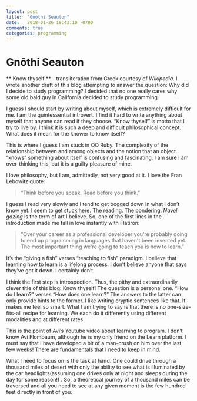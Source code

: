 ```yaml
---
layout: post
title:  "Gnōthi Seauton"
date:   2018-01-26 19:43:10 -0700
comments: true
categories: programming
---
```

# Gnōthi Seauton

** Know thyself ** - transliteration from Greek courtesy of *Wikipedia*. I wrote another draft of this blog attempting to answer the question: Why did I decide to study programming? I decided that no one really cares why some old bald guy in California decided to study programming.

I guess I should start by writing about myself, which is extremely difficult for me. I am the quintessential  introvert. I find it hard to write anything about myself that anyone can read if they choose. “Know thyself” is motto that I try to live by. I think it is such a deep and difficult philosophical concept. What does it mean for the knower to know itself?

This is where I guess I am stuck in OO Ruby. The complexity of the relationship between and among objects and the notion that an object “knows” something about itself is confusing and fascinating. I am sure I am over-thinking this, but it is a guilty pleasure of mine.

I love philosophy, but I am, admittedly, not very good at it. I love the Fran Lebowitz quote:

> “Think before you speak. Read before you think.”

I guess I read very slowly and I tend to get bogged down in what I don’t know yet. I seem to get stuck here. The reading. The pondering. *Navel gazing* is the term of art I believe. So, one of the first lines in the introduction made me fall in love instantly with Flatiron:

> “Over your career as a professional developer you're probably going to end up programming in languages that haven't been invented yet. The most important thing we're going to teach you is how to learn.”

It’s the “giving a fish” verses “teaching to fish” paradigm. I believe that learning how to learn is a lifelong process. I don’t believe anyone that says they’ve got it down. I certainly don’t.

I think the first step is introspection. Thus, the pithy and extraordinarily clever title of this blog: Know thyself! The question is a personal one. “How do I learn?” verses “How does one learn?” The answers to the latter can only provide hints to the former. I like writing cryptic sentences like that. It makes me feel so smart. What I am trying to say is that there is no one-size-fits-all recipe for learning. We each do it differently using different modalities and at different rates.

This is the point of Avi’s Youtube video about learning to program. I don’t know Avi Flombaum, although he is my only friend on the Learn platform. I must say that I have developed a bit of a man-crush on him over the last few weeks! There are fundamentals that I need to keep in mind.

What I need to focus on  is the task at hand. One could drive through a thousand miles of desert with only the ability to see what is illuminated by the car headlights(assuming one drives only at night and sleeps during the day for some reason!) . So, a theoretical journey of a thousand miles can be traversed and all you need to see at any given moment is the few hundred feet directly in front of you.
